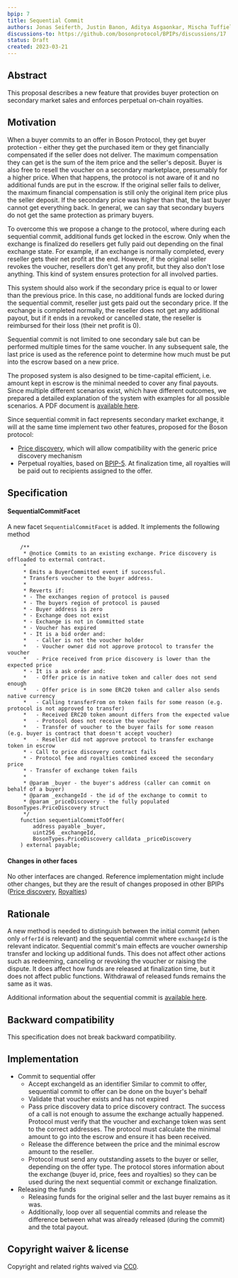 ```yaml
---
bpip: 7
title: Sequential Commit
authors: Jonas Seiferth, Justin Banon, Aditya Asgaonkar, Mischa Tuffield, Klemen Zajc
discussions-to: https://github.com/bosonprotocol/BPIPs/discussions/17
status: Draft
created: 2023-03-21
---
```


## Abstract
This proposal describes a new feature that provides buyer protection on secondary market sales and enforces perpetual on-chain royalties.

## Motivation
When a buyer commits to an offer in Boson Protocol, they get buyer protection - either they get the purchased item or they get financially compensated if the seller does not deliver. The maximum compensation they can get is the sum of the item price and the seller's deposit.
Buyer is also free to resell the voucher on a secondary marketplace, presumably for a higher price. When that happens, the protocol is not aware of it and no additional funds are put in the escrow. If the original seller fails to deliver, the maximum financial compensation is still only the original item price plus the seller deposit. If the secondary price was higher than that, the last buyer cannot get everything back. In general, we can say that secondary buyers do not get the same protection as primary buyers.  

To overcome this we propose a change to the protocol, where during each sequential commit, additional funds get locked in the escrow. Only when the exchange is finalized do resellers get fully paid out depending on the final exchange state. For example, if an exchange is normally completed, every reseller gets their net profit at the end. However, if the original seller revokes the voucher, resellers don't get any profit, but they also don't lose anything. This kind of system ensures protection for all involved parties. 

This system should also work if the secondary price is equal to or lower than the previous price. In this case, no additional funds are locked during the sequential commit, reseller just gets paid out the secondary price. If the exchange is completed normally, the reseller does not get any additional payout, but if it ends in a revoked or cancelled state, the reseller is reimbursed for their loss (their net profit is 0).  

Sequential commit is not limited to one secondary sale but can be performed multiple times for the same voucher. In any subsequent sale, the last price is used as the reference point to determine how much must be put into the escrow based on a new price.  

The proposed system is also designed to be time-capital efficient, i.e. amount kept in escrow is the minimal needed to cover any final payouts. Since multiple different scenarios exist, which have different outcomes, we prepared a detailed explanation of the system with examples for all possible scenarios. A PDF document is [available here](./assets/../assets/bpip-7/Sequential%20Commit.pdf).

Since sequential commit in fact represents secondary market exchange, it will at the same time implement two other features, proposed for the Boson protocol:
- [Price discovery](BPIP-4.md), which will allow compatibility with the generic price discovery mechanism
- Perpetual royalties, based on [BPIP-5](https://github.com/bosonprotocol/BPIPs/pull/12). At finalization time, all royalties will be paid out to recipients assigned to the offer.

## Specification
#### SequentialCommitFacet
A new facet `SequentialCommitFacet` is added. It implements the following method

```solidity
    /**
     * @notice Commits to an existing exchange. Price discovery is offloaded to external contract.
     *
     * Emits a BuyerCommitted event if successful.
     * Transfers voucher to the buyer address.
     *
     * Reverts if:
     * - The exchanges region of protocol is paused
     * - The buyers region of protocol is paused
     * - Buyer address is zero
     * - Exchange does not exist
     * - Exchange is not in Committed state
     * - Voucher has expired
     * - It is a bid order and:
     *   - Caller is not the voucher holder
     *   - Voucher owner did not approve protocol to transfer the voucher
     *   - Price received from price discovery is lower than the expected price
     * - It is a ask order and:
     *   - Offer price is in native token and caller does not send enough
     *   - Offer price is in some ERC20 token and caller also sends native currency
     *   - Calling transferFrom on token fails for some reason (e.g. protocol is not approved to transfer)
     *   - Received ERC20 token amount differs from the expected value
     *   - Protocol does not receive the voucher
     *   - Transfer of voucher to the buyer fails for some reason (e.g. buyer is contract that doesn't accept voucher)
     *   - Reseller did not approve protocol to transfer exchange token in escrow
     * - Call to price discovery contract fails
     * - Protocol fee and royalties combined exceed the secondary price
     * - Transfer of exchange token fails
     *
     * @param _buyer - the buyer's address (caller can commit on behalf of a buyer)
     * @param _exchangeId - the id of the exchange to commit to
     * @param _priceDiscovery - the fully populated BosonTypes.PriceDiscovery struct
     */
    function sequentialCommitToOffer(
        address payable _buyer,
        uint256 _exchangeId,
        BosonTypes.PriceDiscovery calldata _priceDiscovery
    ) external payable;
```

#### Changes in other faces
No other interfaces are changed. Reference implementation might include other changes, but they are the result of changes proposed in other BPIPs ([Price discovery](BPIP-4.md), [Royalties](https://github.com/bosonprotocol/BPIPs/pull/12))

## Rationale
A new method is needed to distinguish between the initial commit (when only `offerId` is relevant) and the sequential commit where `exchangeId` is the relevant indicator. Sequential commit's main effects are voucher ownership transfer and locking up additional funds. This does not affect other actions such as redeeming, canceling or revoking the voucher or raising the dispute. It does affect how funds are released at finalization time, but it does not affect public functions. Withdrawal of released funds remains the same as it was.

Additional information about the sequential commit is [available here](./assets/../assets/bpip-7/Sequential%20Commit.pdf).

## Backward compatibility
This specification does not break backward compatibility.

## Implementation
* Commit to sequential offer
  * Accept exchangeId as an identifier
Similar to commit to offer, sequential commit to offer can be done on the buyer's behalf
  * Validate that voucher exists and has not expired
  * Pass price discovery data to price discovery contract.
The success of a call is not enough to assume the exchange actually happened. Protocol must verify that the voucher and exchange token was sent to the correct addresses.
The protocol must calculate the minimal amount to go into the escrow and ensure it has been received.
  * Release the difference between the price and the minimal escrow amount to the reseller.
  * Protocol must send any outstanding assets to the buyer or seller, depending on the offer type.
The protocol stores information about the exchange (buyer id, price, fees and royalties) so they can be used during the next sequential commit or exchange finalization.
* Releasing the funds
  * Releasing funds for the original seller and the last buyer remains as it was.
  * Additionally, loop over all sequential commits and release the difference between what was already released (during the commit) and the total payout.

  
## Copyright waiver & license
Copyright and related rights waived via [CC0](https://creativecommons.org/publicdomain/zero/1.0/).
